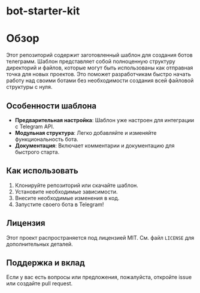 # bot-starter-kit

# Обзор
Этот репозиторий содержит заготовленный шаблон для создания ботов телеграмм. Шаблон представляет собой полноценную структуру директорий и файлов, которые могут быть использованы как отправная точка для новых проектов. Это поможет разработчикам быстро начать работу над своими ботами без необходимости создания всей файловой структуры с нуля.

## Особенности шаблона

- **Предварительная настройка**: Шаблон уже настроен для интеграции с Telegram API.
- **Модульная структура**: Легко добавляйте и изменяйте функциональность бота.
- **Документация**: Включает комментарии и документацию для быстрого старта.

## Как использовать

1. Клонируйте репозиторий или скачайте шаблон.
2. Установите необходимые зависимости.
3. Внесите необходимые изменения в код.
4. Запустите своего бота в Telegram!

## Лицензия

Этот проект распространяется под лицензией MIT. См. файл `LICENSE` для дополнительных деталей.

## Поддержка и вклад

Если у вас есть вопросы или предложения, пожалуйста, откройте issue или создайте pull request.

